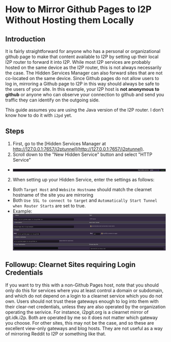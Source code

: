 # How to Mirror Github Pages to I2P Without Hosting them Locally

Introduction
------------

It is fairly straightforward for anyone who has a personal or organizational github
page to make that content available to I2P by setting up their local I2P router to
forward it into I2P. While most I2P services are probably hosted on the same device
as the I2P router, this is not always necessarily the case. The Hidden Services Manager
can also forward sites that are not co-located on the same device. Since Github pages
do not allow users to log in, mirroring a Github page to I2P in this way should always
be safe to the users of your site. In this example, your I2P host is **not anonymous to**
**github** or anyone who can observe your connection to github and send you traffic they
can identify on the outgoing side.

This guide assumes you are using the Java version of the I2P router. I don't know how to
do it with `i2pd` yet.

Steps
-----

1. First, go to the [Hidden Services Manager at http://127.0.0.1:7657/i2ptunnel](http://127.0.0.1:7657/i2ptunnel).
2. Scroll down to the "New Hidden Service" button and select "HTTP Service"
 - ![Set up an HTTP Service](HTTPService.png)
2. When setting up your Hidden Service, enter the settings as follows:
 - Both `Target Host` and `Website Hostname` should match the clearnet hostname of the site you are mirroring
 - Both `Use SSL to connect to target` and `Automatically Start Tunnel when Router Starts` are set to true.
 - Example: ![Example Hostname Settings](HTTPService-Hostname-Settings.png)

Followup: Clearnet Sites requiring Login Credentials
----------------------------------------------------

If you want to try this with a non-Github Pages host, note that you should only do this
for services where you at least control a domain or subdomain, and which do not depend on
a login to a clearnet service which you do not own. Users should not trust these gateways
enough to log into them with their clear-net credentials, unless they are also operated by
the organization operating the serivice. For instance, i2pgit.org is a clearnet mirror of
git.idk.i2p. Both are operated by me so it does not matter which gateway you choose. For
other sites, this may not be the case, and so these are excellent view-only gateways and
blog hosts. They are not useful as a way of mirroring Reddit to I2P or something like that.
